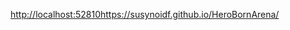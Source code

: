 [http://localhost:52810](https://susynoidf.github.io/HeroBornArena/)https://susynoidf.github.io/HeroBornArena/
